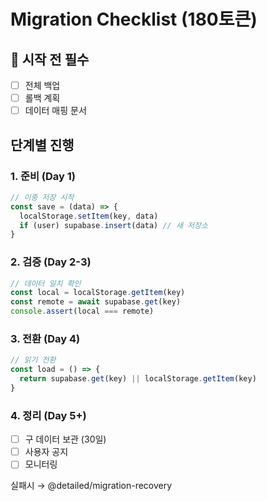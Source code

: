 # Migration Checklist (180토큰)

## 🚨 시작 전 필수
- [ ] 전체 백업
- [ ] 롤백 계획
- [ ] 데이터 매핑 문서

## 단계별 진행
### 1. 준비 (Day 1)
```javascript
// 이중 저장 시작
const save = (data) => {
  localStorage.setItem(key, data)
  if (user) supabase.insert(data) // 새 저장소
}
```

### 2. 검증 (Day 2-3)
```javascript
// 데이터 일치 확인
const local = localStorage.getItem(key)
const remote = await supabase.get(key)
console.assert(local === remote)
```

### 3. 전환 (Day 4)
```javascript
// 읽기 전환
const load = () => {
  return supabase.get(key) || localStorage.getItem(key)
}
```

### 4. 정리 (Day 5+)
- [ ] 구 데이터 보관 (30일)
- [ ] 사용자 공지
- [ ] 모니터링

실패시 → @detailed/migration-recovery